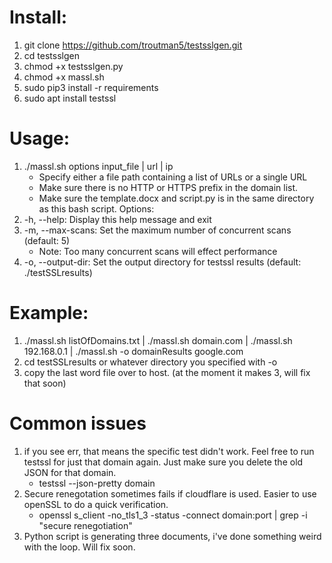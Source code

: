 # Install:
1. git clone https://github.com/troutman5/testsslgen.git
2. cd testsslgen
3. chmod +x testsslgen.py
4. chmod +x massl.sh
5. sudo pip3 install -r requirements
6. sudo apt install testssl


# Usage:
  1. ./massl.sh options input_file | url | ip
      - Specify either a file path containing a list of URLs or a single URL
      - Make sure there is no HTTP or HTTPS prefix in the domain list.
      - Make sure the template.docx and script.py is in the same directory as this bash script.
Options:
  1. -h, --help:         Display this help message and exit
  2. -m, --max-scans:    Set the maximum number of concurrent scans (default: 5)
      - Note: Too many concurrent scans will effect performance
  3. -o, --output-dir:   Set the output directory for testssl results (default: ./testSSLresults)


# Example:
1. ./massl.sh listOfDomains.txt | ./massl.sh domain.com | ./massl.sh 192.168.0.1 | ./massl.sh -o domainResults google.com 
2. cd testSSLresults or whatever directory you specified with -o
3. copy the last word file over to host. (at the moment it makes 3, will fix that soon)


# Common issues
  1. if you see err, that means the specific test didn't work. Feel free to run testssl for just that domain again. Just make sure you delete the old JSON for that domain.
      -  testssl --json-pretty domain
  2. Secure renegotation sometimes fails if cloudflare is used. Easier to use openSSL to do a quick verification.
      -  openssl s_client -no_tls1_3 -status -connect domain:port | grep -i "secure renegotiation"
3. Python script is generating three documents, i've done something weird with the loop. Will fix soon.
  
  

